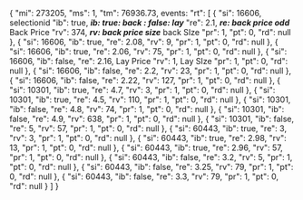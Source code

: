 {
    "mi": 273205,
    "ms": 1,
    "tm": 76936.73,
  events:  "rt": [
        {
            "si": 16606, selectionid
            "ib": true, ***ib: true: back : false: lay***
            "re": 2.1,  ***re: back price odd***  Back Price
            "rv": 374,  ***rv: back price size*** back SIze
            "pr": 1,
            "pt": 0,
            "rd": null
        },
        {
            "si": 16606,
            "ib": true,
            "re": 2.08,
            "rv": 9,
            "pr": 1,
            "pt": 0,
            "rd": null
        },
        {
            "si": 16606,
            "ib": true,
            "re": 2.06,
            "rv": 75,
            "pr": 1,
            "pt": 0,
            "rd": null
        },
        {
            "si": 16606,
            "ib": false,
            "re": 2.16, Lay Price
            "rv": 1,   Lay SIze
            "pr": 1,
            "pt": 0,
            "rd": null
        },
        {
            "si": 16606,
            "ib": false,
            "re": 2.2,
            "rv": 23,
            "pr": 1,
            "pt": 0,
            "rd": null
        },
        {
            "si": 16606,
            "ib": false,
            "re": 2.22,
            "rv": 127,
            "pr": 1,
            "pt": 0,
            "rd": null
        },
        {
            "si": 10301,
            "ib": true,
            "re": 4.7,
            "rv": 3,
            "pr": 1,
            "pt": 0,
            "rd": null
        },
        {
            "si": 10301,
            "ib": true,
            "re": 4.5,
            "rv": 110,
            "pr": 1,
            "pt": 0,
            "rd": null
        },
        {
            "si": 10301,
            "ib": false,
            "re": 4.8,
            "rv": 74,
            "pr": 1,
            "pt": 0,
            "rd": null
        },
        {
            "si": 10301,
            "ib": false,
            "re": 4.9,
            "rv": 638,
            "pr": 1,
            "pt": 0,
            "rd": null
        },
        {
            "si": 10301,
            "ib": false,
            "re": 5,
            "rv": 57,
            "pr": 1,
            "pt": 0,
            "rd": null
        },
        {
            "si": 60443,
            "ib": true,
            "re": 3,
            "rv": 3,
            "pr": 1,
            "pt": 0,
            "rd": null
        },
        {
            "si": 60443,
            "ib": true,
            "re": 2.98,
            "rv": 13,
            "pr": 1,
            "pt": 0,
            "rd": null
        },
        {
            "si": 60443,
            "ib": true,
            "re": 2.96,
            "rv": 57,
            "pr": 1,
            "pt": 0,
            "rd": null
        },
        {
            "si": 60443,
            "ib": false,
            "re": 3.2,
            "rv": 5,
            "pr": 1,
            "pt": 0,
            "rd": null
        },
        {
            "si": 60443,
            "ib": false,
            "re": 3.25,
            "rv": 79,
            "pr": 1,
            "pt": 0,
            "rd": null
        },
        {
            "si": 60443,
            "ib": false,
            "re": 3.3,
            "rv": 79,
            "pr": 1,
            "pt": 0,
            "rd": null
        }
    ]
}